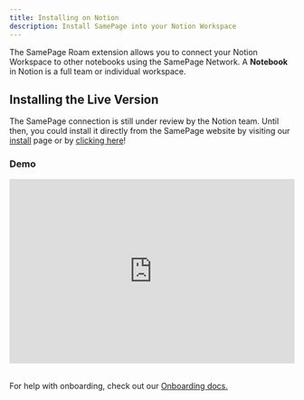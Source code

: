 ```yaml
---
title: Installing on Notion
description: Install SamePage into your Notion Workspace
---
```


The SamePage Roam extension allows you to connect your Notion Workspace to other notebooks using the SamePage Network. A **Notebook** in Notion is a full team or individual workspace.

## Installing the Live Version

The SamePage connection is still under review by the Notion team. Until then, you could install it directly from the SamePage website by visiting our [install](/install?id=notion) page or by [clicking here](https://api.notion.com/v1/oauth/authorize?client_id=1990c3a3-66ff-4a69-8d22-af684683daf5&response_type=code&owner=user&redirect_uri=https://samepage.network/oauth/notion)!

### Demo

<div style="position: relative; padding-bottom: 64.5933014354067%; height: 0; margin-bottom:32px;"><iframe src="https://www.loom.com/embed/3e09094d2dc24942a912c91f69ea788d" frameborder="0" webkitallowfullscreen="true" mozallowfullscreen="true" allowfullscreen="true" style="position: absolute; top: 0; left: 0; width: 100%; height: 100%;"></iframe></div>

For help with onboarding, check out our [Onboarding docs.](../../getting_started/install#onboarding)
